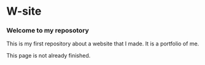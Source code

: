 # W-site
### Welcome to my reposotory
This is my first repository about a website that I made. It is a portfolio of me.


This page is not already finished.

